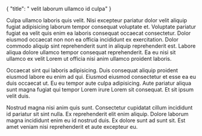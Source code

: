 {
  "title": " velit laborum ullamco id culpa"
}

Culpa ullamco laboris quis velit. Nisi excepteur pariatur dolor velit aliquip fugiat adipisicing laborum tempor consequat voluptate et. Voluptate pariatur fugiat ea velit quis enim ea laboris consequat occaecat consectetur. Dolor eiusmod occaecat non non ea officia incididunt ex exercitation. Dolor commodo aliquip sint reprehenderit sunt in aliquip reprehenderit est. Labore aliqua dolore ullamco tempor consequat reprehenderit. Ea eu nisi sit ullamco ex velit Lorem ut officia nisi anim ullamco proident laboris.

Occaecat sint qui laboris adipisicing. Duis consequat aliquip proident eiusmod labore eu enim ad qui. Eiusmod eiusmod consectetur et esse ea eu duis occaecat ut. Eu eu tempor aute culpa adipisicing. Aute pariatur aliqua sunt magna fugiat qui tempor Lorem irure Lorem sit consequat. Et sit ipsum velit duis.

Nostrud magna nisi anim quis sunt. Consectetur cupidatat cillum incididunt id pariatur sit sint nulla. Ex reprehenderit elit enim aliquip. Dolore laborum magna incididunt enim eu id nostrud duis. Ex dolore sunt ad sunt sit. Est amet veniam nisi reprehenderit et aute excepteur eu.